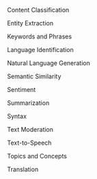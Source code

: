 Content Classification 

Entity Extraction

Keywords and Phrases 

Language Identification

Natural Language Generation 

Semantic Similarity 

Sentiment

Summarization

Syntax 

Text Moderation 

Text-to-Speech

Topics and Concepts 

Translation
